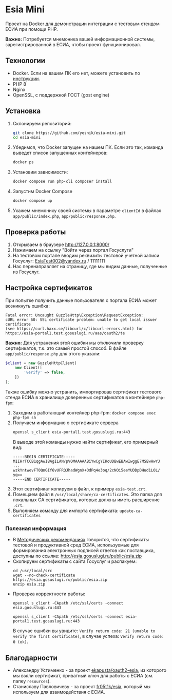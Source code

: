 # Esia Mini

Проект на Docker для демонстрации интеграции с тестовым стендом ЕСИА при помощи PHP.

**Важно:** Потребуется мнемоника вашей информационной системы, зарегистрированной в ЕСИА, чтобы проект функционировал.

## Технологии

- Docker. Если на вашем ПК его нет, можете установить по [инструкции](https://docs.docker.com/engine/install/).
- PHP 8
- Nginx
- OpenSSL, с поддержкой ГОСТ (gost engine)

## Установка

1. Склонируем репозиторий: 
    ```bash
    git clone https://github.com/yesnik/esia-mini.git
    cd esia-mini
    ```
2. Убедимся, что Docker запущен на нашем ПК. Если это так, команда выведет список запущенных контейнеров:
    ```bash
    docker ps
    ```
3. Установим зависимости:
    ```bash
    docker compose run php-cli composer install
    ```
4. Запустим Docker Compose
    ```bash
    docker compose up
    ```
5. Укажем мнемонику своей системы в параметре `clientId` в файлах `app/public/index.php`, `app/public/response.php`.

## Проверка работы

1. Открываем в браузере http://127.0.0.1:8000/
2. Нажимаем на ссылку "Войти через портал Госуслуги"
3. На тестовом портале вводим реквизиты тестовой учетной записи Госуслуг: EsiaTest002@yandex.ru / 11111111
4. Нас перенаправляет на страницу, где мы видим данные, полученные из Госуслуг.

## Настройка сертификатов

При попытке получить данные пользователя с портала ЕСИА может возникнуть ошибка:
```
Fatal error: Uncaught GuzzleHttp\Exception\RequestException: 
cURL error 60: SSL certificate problem: unable to get local issuer certificate 
(see https://curl.haxx.se/libcurl/c/libcurl-errors.html) for https://esia-portal1.test.gosuslugi.ru/aas/oauth2/te 
```

**Важно:** Для устранения этой ошибки мы отключили проверку сертификатов, т.к. это самый простой способ. В файле `app/public/response.php` для этого указали:

```php
$client = new GuzzleHttpClient(
    new Client([
        'verify' => false,
    ])
);
```

Также ошибку можно устранить, импортировав сертификат тестового стенда ЕСИА в хранилище доверенных сертификатов в контейнере `php-fpm`:

1. Заходим в работающий контейнер php-fpm: `docker compose exec php-fpm sh`
2. Получаем информацию о сертификате сервера
    ```bash
    openssl s_client esia-portal1.test.gosuslugi.ru:443
    ```
    В выводе этой команды нужно найти сертификат, его примерный вид:
    ```
    -----BEGIN CERTIFICATE-----
    MIIHrTCCB1qgAwIBAgILAN/pVOMAAAAABiYwCgYIKoUDBwEBAwIwggE7MSEwHwYJ
    ...
    wzkYntwevFT0QnGIf6vUFRQJhadWgnX+OdPq4e3oq/2cNOi5eeYUDDpDHud1LOL/
    yg==
    -----END CERTIFICATE-----
    ```
3. Этот сертификат копируем в файл, к примеру `esia-test.crt`.
4. Помещаем файл в `/usr/local/share/ca-certificates`. Это папка для локальных CA сертификатов, которые должны иметь расширение `.crt`.
5. Выполняем команду для импорта сертификата: `update-ca-certificates`

### Полезная информация

* В [Методических рекомендациях](https://digital.gov.ru/ru/documents/6186/) говорится, что сертификаты тестовой и 
   продуктивной сред ЕСИА, используемые для формирования электронных подписей ответов как поставщика, доступны
   по ссылке: http://esia.gosuslugi.ru/public/esia.zip
* Скопируем сертификаты с сайта Госуслуг и распакуем:
  ```
  cd /usr/local/src
  wget --no-check-certificate https://esia.gosuslugi.ru/public/esia.zip
  unzip esia.zip
  ```
* Проверка корректности работы:
  ```
  openssl s_client -CApath /etc/ssl/certs -connect esia.gosuslugi.ru:443
  
  openssl s_client -CApath /etc/ssl/certs -connect esia-portal1.test.gosuslugi.ru:443
  ```
  В случае ошибки вы увидите: `Verify return code: 21 (unable to verify the first certificate)`, в случае успеха:
  `Verify return code: 0 (ok)`.

## Благодарности

- Александру Устименко - за проект [ekapusta/oauth2-esia](https://github.com/ekapusta/oauth2-esia), из которого 
  мы взяли сертификат, приватный ключ для работы с ЕСИА (см. папку `resources`).
- Станиславу Павловичеву - за проект [fr05t1k/esia](https://github.com/fr05t1k/esia), который мы используем для 
  взаимодействия с ЕСИА.
